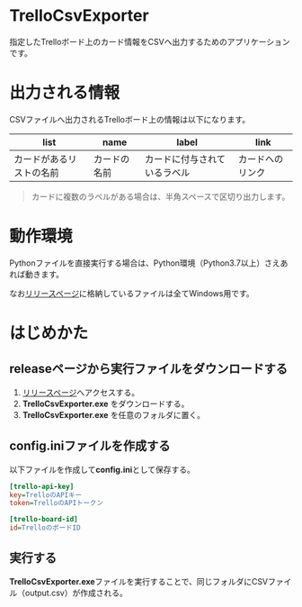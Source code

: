 # TrelloCsvExporter

指定したTrelloボード上のカード情報をCSVへ出力するためのアプリケーションです。

# 出力される情報

CSVファイルへ出力されるTrelloボード上の情報は以下になります。


| list          | name    | label           | link      |
|---------------|---------|-----------------|-----------|
| カードがあるリストの名前  | カードの名前  | カードに付与されているラベル  | カードへのリンク  |

> カードに複数のラベルがある場合は、半角スペースで区切り出力します。

# 動作環境

Pythonファイルを直接実行する場合は、Python環境（Python3.7以上）さえあれば動きます。

なお[リリースページ](https://github.com/The-town/TrelloCsvExporter/releases)に格納しているファイルは全てWindows用です。

# はじめかた

## releaseページから実行ファイルをダウンロードする

1. [リリースページ](https://github.com/The-town/TrelloCsvExporter/releases)へアクセスする。
2. **TrelloCsvExporter.exe** をダウンロードする。
3. **TrelloCsvExporter.exe** を任意のフォルダに置く。

## config.iniファイルを作成する

以下ファイルを作成して**config.ini**として保存する。

```ini
[trello-api-key]
key=TrelloのAPIキー
token=TrelloのAPIトークン

[trello-board-id]
id=TrelloのボードID
```

## 実行する

**TrelloCsvExporter.exe**ファイルを実行することで、同じフォルダにCSVファイル（output.csv）が作成される。
